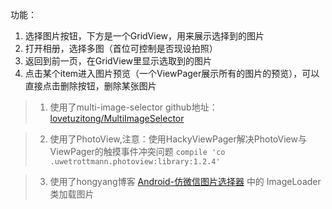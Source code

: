 功能：
 1. 选择图片按钮，下方是一个GridView，用来展示选择到的图片
 2. 打开相册，选择多图（首位可控制是否现设拍照）
 3. 返回到前一页，在GridView里显示选取到的图片
 4. 点击某个item进入图片预览（一个ViewPager展示所有的图片的预览），可以直接点击删除按钮，删除某张图片
 

 

> 1. 使用了multi-image-selector
     github地址：[lovetuzitong/MultiImageSelector](https://github.com/lovetuzitong/MultiImageSelector/blob/master/multi-image-selector/src/main/java/me/nereo/multi_image_selector/MultiImageSelectorActivity.java)
     
     
> 2. 使用了PhotoView,注意：使用HackyViewPager解决PhotoView与ViewPager的触摸事件冲突问题 `compile 'co  .uwetrottmann.photoview:library:1.2.4'`

>3. 使用了hongyang博客   [Android-仿微信图片选择器](http://www.imooc.com/learn/489) 中的 ImageLoader类加载图片

